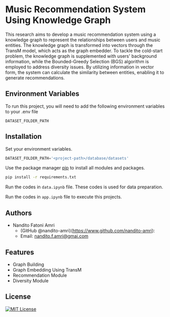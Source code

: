 
# Music Recommendation System Using Knowledge Graph

This research aims to develop a music recommendation system using a
knowledge graph to represent the relationships between users and music entities.
The knowledge graph is transformed into vectors through the TransM model, which
acts as the graph embedder. To tackle the cold-start problem, the knowledge graph
is supplemented with users' background information, while the Bounded-Greedy
Selection (BGS) algorithm is employed to address diversity issues. By utilizing
information in vector form, the system can calculate the similarity between entities, enabling it to generate recommendations.


## Environment Variables

To run this project, you will need to add the following environment variables to your .env file

`DATASET_FOLDER_PATH`


## Installation

Set your environment variables.

```python
DATASET_FOLDER_PATH='<project-path>/database/datasets'
```

Use the package manager [pip](https://pip.pypa.io/en/stable/) to install all modules and packages.

```bash
pip install -r requirements.txt
```

Run the codes in `data.ipynb` file. These codes is used for data preparation.

Run the codes in `app.ipynb` file to execute this projects. 

    
## Authors

- Nandito Fatoni Amri
  - (GitHub @nandito-amri)(https://www.github.com/nandito-amri): 
  - Email: nandito.f.amri@gmai.com


## Features

- Graph Building
- Graph Embedding Using TransM
- Recommendation Module
- Diversity Module


## License

[![MIT License](https://img.shields.io/badge/License-MIT-green.svg)](https://choosealicense.com/licenses/mit/)

